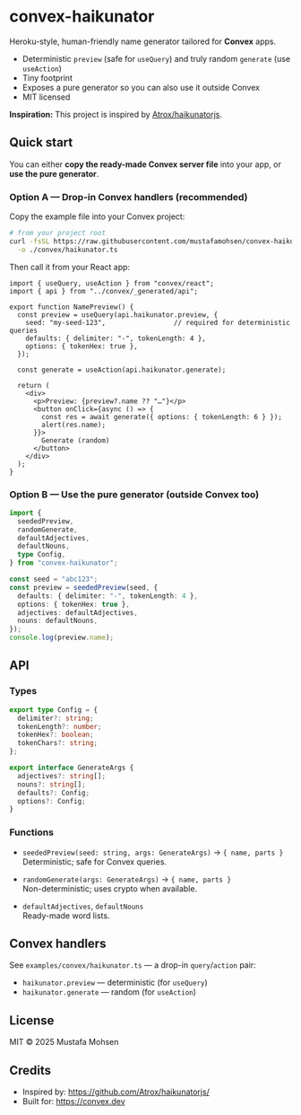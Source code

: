 # convex-haikunator

Heroku-style, human-friendly name generator tailored for **Convex** apps.
- Deterministic `preview` (safe for `useQuery`) and truly random `generate` (use `useAction`)
- Tiny footprint
- Exposes a pure generator so you can also use it outside Convex
- MIT licensed

**Inspiration:** This project is inspired by [Atrox/haikunatorjs](https://github.com/Atrox/haikunatorjs/).

## Quick start

You can either **copy the ready-made Convex server file** into your app, or **use the pure generator**.

### Option A — Drop-in Convex handlers (recommended)
Copy the example file into your Convex project:

```bash
# from your project root
curl -fsSL https://raw.githubusercontent.com/mustafamohsen/convex-haikunator/main/examples/convex/haikunator.ts \
  -o ./convex/haikunator.ts
```

Then call it from your React app:

```tsx
import { useQuery, useAction } from "convex/react";
import { api } from "../convex/_generated/api";

export function NamePreview() {
  const preview = useQuery(api.haikunator.preview, {
    seed: "my-seed-123",                 // required for deterministic queries
    defaults: { delimiter: "-", tokenLength: 4 },
    options: { tokenHex: true },
  });

  const generate = useAction(api.haikunator.generate);

  return (
    <div>
      <p>Preview: {preview?.name ?? "…"}</p>
      <button onClick={async () => {
        const res = await generate({ options: { tokenLength: 6 } });
        alert(res.name);
      }}>
        Generate (random)
      </button>
    </div>
  );
}
```

### Option B — Use the pure generator (outside Convex too)

```ts
import {
  seededPreview,
  randomGenerate,
  defaultAdjectives,
  defaultNouns,
  type Config,
} from "convex-haikunator";

const seed = "abc123";
const preview = seededPreview(seed, {
  defaults: { delimiter: "-", tokenLength: 4 },
  options: { tokenHex: true },
  adjectives: defaultAdjectives,
  nouns: defaultNouns,
});
console.log(preview.name);
```

## API

### Types

```ts
export type Config = {
  delimiter?: string;
  tokenLength?: number;
  tokenHex?: boolean;
  tokenChars?: string;
};

export interface GenerateArgs {
  adjectives?: string[];
  nouns?: string[];
  defaults?: Config;
  options?: Config;
}
```

### Functions

- `seededPreview(seed: string, args: GenerateArgs)` → `{ name, parts }`  
  Deterministic; safe for Convex queries.

- `randomGenerate(args: GenerateArgs)` → `{ name, parts }`  
  Non-deterministic; uses crypto when available.

- `defaultAdjectives`, `defaultNouns`  
  Ready-made word lists.

## Convex handlers

See `examples/convex/haikunator.ts` — a drop-in `query`/`action` pair:
- `haikunator.preview` — deterministic (for `useQuery`)
- `haikunator.generate` — random (for `useAction`)

## License

MIT © 2025 Mustafa Mohsen

## Credits

- Inspired by: https://github.com/Atrox/haikunatorjs/
- Built for: https://convex.dev
